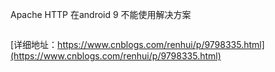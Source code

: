 
 Apache HTTP 在android 9 不能使用解决方案
```
```
[详细地址：https://www.cnblogs.com/renhui/p/9798335.html](https://www.cnblogs.com/renhui/p/9798335.html)
